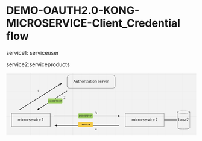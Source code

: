 # DEMO-OAUTH2.0-KONG-MICROSERVICE-Client_Credential flow

service1: serviceuser

service2:serviceproducts

![alt text](./plan.png)